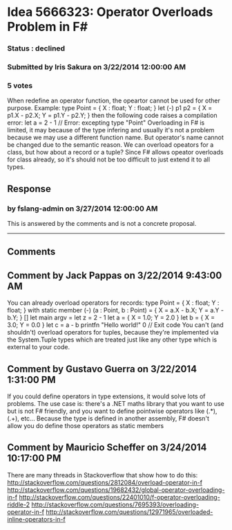 # Idea 5666323: Operator Overloads Problem in F# #

### Status : declined

### Submitted by Iris Sakura on 3/22/2014 12:00:00 AM

### 5 votes

When redefine an operator function, the opeartor cannot be used for other purpose.
Example:
type Point = { X : float; Y : float; }
let (-) p1 p2 = { X = p1.X - p2.X; Y = p1.Y - p2.Y; }
then the following code raises a compilation error:
let a = 2 - 1 // Error: excepting type "Point"
Overloading in F# is limited, it may because of the type infering and usually it's not a problem because we may use a different function name. But operator's name cannot be changed due to the semantic reason.
We can overload opeators for a class, but how about a record or a tuple? Since F# allows opeator overloads for class already, so it's should not be too difficult to just extend it to all types.



## Response 
### by fslang-admin on 3/27/2014 12:00:00 AM

This is answered by the comments and is not a concrete proposal.

------------------------
## Comments


## Comment by Jack Pappas on 3/22/2014 9:43:00 AM
You can already overload operators for records:
type Point = {
X : float;
Y : float;
} with
static member (-) (a : Point, b : Point) =
{ X = a.X - b.X; Y = a.Y - b.Y; }
[<EntryPoint>]
let main argv =
let z = 2 - 1
let a = { X = 1.0; Y = 2.0 }
let b = { X = 3.0; Y = 0.0 }
let c = a - b
printfn "Hello world!"
0 // Exit code
You can't (and shouldn't) overload operators for tuples, because they're implemented via the System.Tuple types which are treated just like any other type which is external to your code.


## Comment by Gustavo Guerra on 3/22/2014 1:31:00 PM
If you could define operators in type extensions, it would solve lots of problems. The use case is: there's a .NET maths library that you want to use but is not F# friendly, and you want to define pointwise operators like (.*), (.+), etc... Because the type is defined in another assembly, F# doesn't allow you do define those operators as static members


## Comment by Mauricio Scheffer on 3/24/2014 10:17:00 PM
There are many threads in Stackoverflow that show how to do this:
http://stackoverflow.com/questions/2812084/overload-operator-in-f
http://stackoverflow.com/questions/19682432/global-operator-overloading-in-f
http://stackoverflow.com/questions/22401010/f-operator-overloading-riddle-2
http://stackoverflow.com/questions/7695393/overloading-operator-in-f
http://stackoverflow.com/questions/12971965/overloaded-inline-operators-in-f


